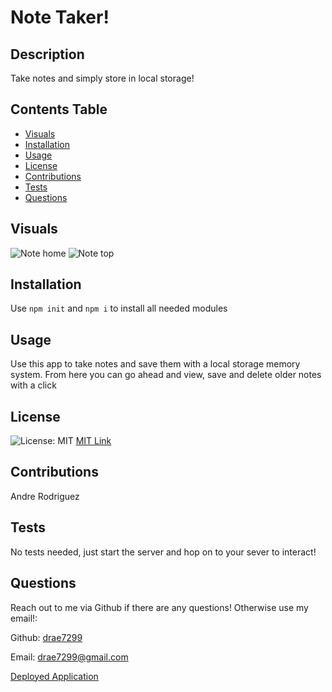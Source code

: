  
  # Note Taker!
  
  ## Description  
  Take notes and simply store in local storage!
  
  ## Contents Table
  * [Visuals](#visuals)
  * [Installation](#installation)
  * [Usage](#usage)
  * [License](license)
  * [Contributions](contributions) 
  * [Tests](tests)
  * [Questions](questions) 

  ## Visuals
  ![Note home](https://user-images.githubusercontent.com/77699769/119575681-6d7ada80-bd85-11eb-8c75-597a30615730.PNG)
  ![Note top](https://user-images.githubusercontent.com/77699769/119575684-6eac0780-bd85-11eb-83a9-31e2103e4cf4.PNG)


  ## Installation
  Use `npm init` and `npm i` to install all needed modules

  ## Usage
  Use this app to take notes and save them with a local storage memory system. From here you can go ahead and view, save and delete older notes with a click

  ## License
  ![License: MIT](https://img.shields.io/badge/License-MIT-yellow.svg) [MIT Link](https://opensource.org/licenses/BSD-3-Clause)
 

  ## Contributions
  Andre Rodriguez
  
  ## Tests
  No tests needed, just start the server and hop on to your sever to interact!

  ## Questions

  Reach out to me via Github if there are any questions! Otherwise use my email!:

  Github: [drae7299](https://www.github.com/)

  Email: drae7299@gmail.com

  [Deployed Application](https://gentle-crag-05153.herokuapp.com/)
  

